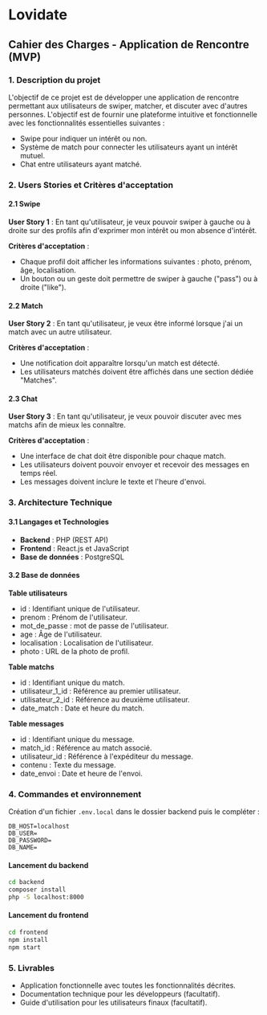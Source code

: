 # Lovidate

## Cahier des Charges - Application de Rencontre (MVP)

### 1. Description du projet
L'objectif de ce projet est de développer une application de rencontre permettant aux utilisateurs de swiper, matcher, et discuter avec d'autres personnes. L'objectif est de fournir une plateforme intuitive et fonctionnelle avec les fonctionnalités essentielles suivantes :

- Swipe pour indiquer un intérêt ou non.
- Système de match pour connecter les utilisateurs ayant un intérêt mutuel.
- Chat entre utilisateurs ayant matché.

### 2. Users Stories et Critères d'acceptation

#### 2.1 Swipe
**User Story 1** : En tant qu'utilisateur, je veux pouvoir swiper à gauche ou à droite sur des profils afin d'exprimer mon intérêt ou mon absence d'intérêt.

**Critères d'acceptation** :

- Chaque profil doit afficher les informations suivantes : photo, prénom, âge, localisation.
- Un bouton ou un geste doit permettre de swiper à gauche ("pass") ou à droite ("like").

#### 2.2 Match
**User Story 2** : En tant qu'utilisateur, je veux être informé lorsque j'ai un match avec un autre utilisateur.

**Critères d'acceptation** :

- Une notification doit apparaître lorsqu'un match est détecté.
- Les utilisateurs matchés doivent être affichés dans une section dédiée "Matches".

#### 2.3 Chat
**User Story 3** : En tant qu'utilisateur, je veux pouvoir discuter avec mes matchs afin de mieux les connaître.

**Critères d'acceptation** :

- Une interface de chat doit être disponible pour chaque match.
- Les utilisateurs doivent pouvoir envoyer et recevoir des messages en temps réel.
- Les messages doivent inclure le texte et l'heure d'envoi.

### 3. Architecture Technique

#### 3.1 Langages et Technologies
- **Backend** : PHP (REST API)
- **Frontend** : React.js et JavaScript
- **Base de données** : PostgreSQL

#### 3.2 Base de données

**Table utilisateurs**
- id : Identifiant unique de l'utilisateur.
- prenom : Prénom de l'utilisateur.
- mot_de_passe : mot de passe de l'utilisateur.
- age : Âge de l'utilisateur.
- localisation : Localisation de l'utilisateur.
- photo : URL de la photo de profil.

**Table matchs**
- id : Identifiant unique du match.
- utilisateur_1_id : Référence au premier utilisateur.
- utilisateur_2_id : Référence au deuxième utilisateur.
- date_match : Date et heure du match.

**Table messages**
- id : Identifiant unique du message.
- match_id : Référence au match associé.
- utilisateur_id : Référence à l'expéditeur du message.
- contenu : Texte du message.
- date_envoi : Date et heure de l'envoi.

### 4. Commandes et environnement

Création d'un fichier `.env.local` dans le dossier backend puis le compléter :

```
DB_HOST=localhost
DB_USER=
DB_PASSWORD=
DB_NAME=
```

#### Lancement du backend

```bash
cd backend
composer install
php -S localhost:8000
```

#### Lancement du frontend

```bash
cd frontend
npm install
npm start
```

### 5. Livrables

- Application fonctionnelle avec toutes les fonctionnalités décrites.
- Documentation technique pour les développeurs (facultatif).
- Guide d'utilisation pour les utilisateurs finaux (facultatif).

